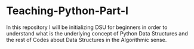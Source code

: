 # Teaching-Python-Part-I
In this repository I will be initializing DSU for beginners in order to understand what is the underlying concept of Python Data Structures and the rest of Codes about Data Structures in the Algorithmic sense.
